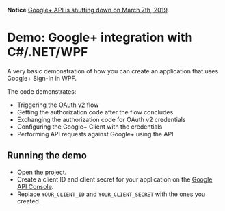 **Notice** [Google+ API is shutting down on March 7th, 2019](https://developers.google.com/+/api-shutdown).

# Demo: Google+ integration with C#/.NET/WPF
A very basic demonstration of how you can create an application
that uses Google+ Sign-In in WPF.

The code demonstrates:
* Triggering the OAuth v2 flow
* Getting the authorization code after the flow concludes
* Exchanging the authorization code for OAuth v2 credentials
* Configuring the Google+ Client with the credentials
* Performing API requests against Google+ using the API

## Running the demo

* Open the project.
* Create a client ID and client secret for your application on 
  the [Google API Console](https://code.google.com/apis/console).
* Replace `YOUR_CLIENT_ID` and `YOUR_CLIENT_SECRET` with the ones you 
  created.
